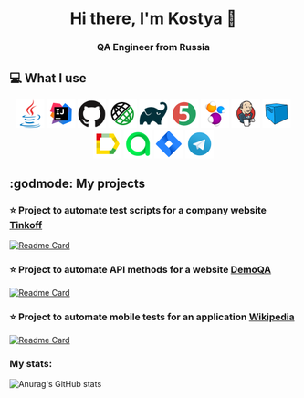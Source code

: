 <h1 align="center">Hi there, I'm Kostya &#128075;</h1>
<h3 align="center">QA Engineer from Russia </h3>

## :computer: What I use
<p align="center">
<a href="https://www.java.com/"><img src="images/logo/Java.svg" width="50" height="50"/></a>
<a href="https://www.jetbrains.com/idea/"><img src="images/logo/Intelij_IDEA.svg" width="50" height="50"/></a>
<a href="https://www.github.com/"><img src="images/logo/Github.svg" width="50" height="50"/></a>
<a href="https://rest-assured.io/"><img src="images/logo/Rest-assured.svg" width="50" height="50"/></a>
<a href="https://www.gradle.org/"><img src="images/logo/Gradle.svg" width="50" height="50"/></a>
<a href="https://www.junit.org/junit5/"><img src="images/logo/JUnit5.svg" width="50" height="50"/></a>
<a href="https://www.selenide.org/"><img src="images/logo/Selenide.svg" width="50" height="50"/></a>
<a href="https://www.jenkins.io/"><img src="images/logo/Jenkins.svg" width="50" height="50"/></a>
<a href="https://www.aerokube.com/selenoid/"><img src="images/logo/Selenoid.svg" width="50" height="50"/></a>
<a href="https://github.com/allure-framework/allure2"><img src="images/logo/Allure.svg" width="50" height="50"/></a>
<a href="https://www.qameta.io/"><img src="images/logo/AllureTestOps.svg" width="50" height="50"/></a>
<a href="https://www.atlassian.com/software/jira"><img src="images/logo/Jira.svg" width="50" height="50"/></a>
<a href="https://www.telegram.org/"><img src="images/logo/Telegram.svg" width="50" height="50"/></a>
</p>

## :godmode: My projects

### :star: Project to automate test scripts for a company website [Tinkoff](https://www.tinkoff.ru/)

[![Readme Card](https://github-readme-stats.vercel.app/api/pin/?username=Overloque&repo=tinkoff-ui-autotests)](https://github.com/Overloque/Tinkoff-autotests)

### :star: Project to automate API methods for a website [DemoQA](https://demoqa.com/)

[![Readme Card](https://github-readme-stats.vercel.app/api/pin/?username=Overloque&repo=demoqa_api_autotests)](https://github.com/Overloque/demoqa_api_autotests)

### :star: Project to automate mobile tests for an application [Wikipedia](https://ru.wikipedia.org/)

[![Readme Card](https://github-readme-stats.vercel.app/api/pin/?username=Overloque&repo=wikipedia_mobile_autotests)](https://github.com/Overloque/wikipedia_mobile_autotests)

### My stats:

![Anurag's GitHub stats](https://github-readme-stats.vercel.app/api?username=Overloque&show_icons=true&theme=gruvbox)

<!--
Here are some ideas to get you started:

- 🔭 I’m currently working on ...
- 🌱 I’m currently learning ...
- 👯 I’m looking to collaborate on ...
- 🤔 I’m looking for help with ...
- 💬 Ask me about ...
- 📫 How to reach me: ...
- 😄 Pronouns: ...
- ⚡ Fun fact: ...
-->
  
